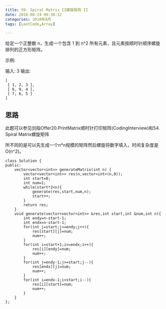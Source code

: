 ```yaml
---
title: 59. Spiral Matrix II螺旋矩阵 II
date: 2018-08-24 09:30:12
categories: 2018年8月
tags: [LeetCode,Array]

---
```



给定一个正整数 n，生成一个包含 1 到 n^2 所有元素，且元素按顺时针顺序螺旋排列的正方形矩阵。

<!-- more -->


示例:

输入: 3
输出:

	[
	 [ 1, 2, 3 ],
	 [ 8, 9, 4 ],
	 [ 7, 6, 5 ]
	]

## 思路

此题可以参见剑指Offer20.PrintMatrix顺时针打印矩阵(CodingInterview)和54. Spiral Matrix螺旋矩阵

所不同的是可以先生成一个n*n规模的矩阵然后螺旋将数字填入，时间复杂度是O(n^2)。

	class Solution {
	public:
	    vector<vector<int>> generateMatrix(int n) {
	        vector<vector<int>> res(n,vector<int>(n,0));
	        int start=0;
	        int num=1;
	        while(start*2<n){
	            generate(res,start,num,n);
	            start++;
	        }
	        return res;
	    }
	    void generate(vector<vector<int>> &res,int start,int &num,int n){
	        int endy=n-start-1;
	        int endx=n-start-1;
	        for(int j=start;j<=endy;j++){
	            res[start][j]=num;
	            num++;
	        }
	        for(int i=start+1;i<=endx;i++){
	            res[i][endy]=num;
	            num++;
	        }
	        for(int j=endy-1;j>=start;j--){
	            res[endx][j]=num;
	            num++;
	        }
	        for(int i=endx-1;i>start;i--){
	            res[i][start]=num;
	            num++;
	        }
	    }
	};
